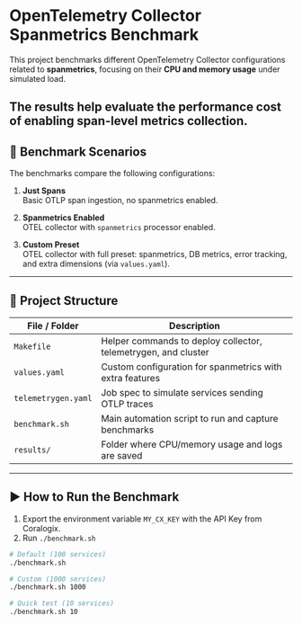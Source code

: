 # OpenTelemetry Collector Spanmetrics Benchmark

This project benchmarks different OpenTelemetry Collector configurations related to **spanmetrics**, focusing on their **CPU and memory usage** under simulated load.

The results help evaluate the performance cost of enabling span-level metrics collection.
---

## 🧪 Benchmark Scenarios

The benchmarks compare the following configurations:

1. **Just Spans**  
   Basic OTLP span ingestion, no spanmetrics enabled.

2. **Spanmetrics Enabled**  
   OTEL collector with `spanmetrics` processor enabled.

3. **Custom Preset**  
   OTEL collector with full preset: spanmetrics, DB metrics, error tracking, and extra dimensions (via `values.yaml`).

---

## 📁 Project Structure

| File / Folder                 | Description |
|------------------------------|-------------|
| `Makefile`                   | Helper commands to deploy collector, telemetrygen, and cluster |
| `values.yaml`                | Custom configuration for spanmetrics with extra features |
| `telemetrygen.yaml`          | Job spec to simulate services sending OTLP traces |
| `benchmark.sh`               | Main automation script to run and capture benchmarks |
| `results/`                   | Folder where CPU/memory usage and logs are saved |

---

## ▶️ How to Run the Benchmark

1. Export the environment variable `MY_CX_KEY` with the API Key from Coralogix.
3. Run `./benchmark.sh`


```sh
# Default (100 services)
./benchmark.sh

# Custom (1000 services)
./benchmark.sh 1000

# Quick test (10 services)
./benchmark.sh 10
```